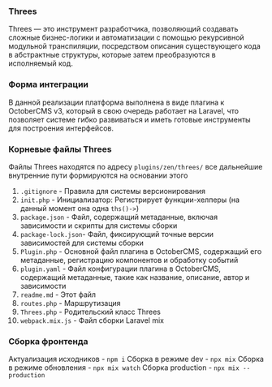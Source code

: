 ### Threes
Threes — это инструмент разработчика, позволяющий создавать сложные бизнес-логики и автоматизации с помощью рекурсивной модульной транспиляции, посредством описания существующего кода в абстрактные структуры, которые затем преобразуются в исполняемый код.
### Форма интеграции
В данной реализации платформа выполнена в виде плагина к OctoberCMS v3, который в свою очередь работает на Laravel, что позволяет системе гибко развиваться и иметь готовые инструменты для построения интерфейсов.
### Корневые файлы Threes
Файлы Threes находятся по адресу `plugins/zen/threes/` все дальнейшие внутренние пути формируются на основании этого
1. `.gitignore`  - Правила для системы версионирования
2. `init.php` - Инициализатор: Регистрирует функции-хелперы (на данный момент она одна `ths()->`)
3. `package.json` - Файл, содержащий метаданные, включая зависимости и скрипты для системы сборки
4. `package-lock.json`-  Файл, фиксирующий точные версии зависимостей для системы сборки
5. `Plugin.php`  - Основной файл плагина в OctoberCMS, содержащий его метаданные, регистрацию компонентов и обработку событий
6. `plugin.yaml` - Файл конфигурации плагина в OctoberCMS, содержащий метаданные, такие как название, описание, автор и зависимости
7. `readme.md` - Этот файл
8. `routes.php` - Маршрутизация
9. `Threes.php` - Родительский класс Threes
10. `webpack.mix.js` - Файл сборки Laravel mix
### Сборка фронтенда
Актуализация исходников - `npm i`
Сборка в режиме dev - `npx mix`
Сборка в режиме обновления - `npx mix watch`
Сборка production - `npx mix --production`
